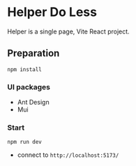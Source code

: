 # Helper Do Less

Helper is a single page, Vite React project.

## Preparation

`npm install`

### UI packages

- Ant Design
- Mui

### Start

`npm run dev`

- connect to `http://localhost:5173/`
